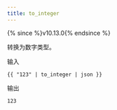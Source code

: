 ```yaml
---
title: to_integer
---
```


{% since %}v10.13.0{% endsince %}

转换为数字类型。

输入
```liquid
{{ "123" | to_integer | json }}
```

输出
```text
123
```
